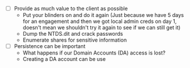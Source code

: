 - [ ] Provide as much value to the client as possible
	- Put your blinders on and do it again (Just because we have 5 days for an engagement and then we got local admin creds on day 1, doesn't mean we shouldn't try it again to see if we can still get it)
	- Dump the NTDS.dit and crack passwords
	- Enumerate shares for sensitive information
- [ ] Persistence can be important
	- What happens if our Domain Accounts (DA) access is lost?
	- Creating a DA account can be use

